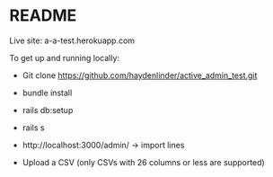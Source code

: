 # README
Live site: a-a-test.herokuapp.com

To get up and running locally:

* Git clone https://github.com/haydenlinder/active_admin_test.git

* bundle install

* rails db:setup

* rails s

* http://localhost:3000/admin/ -> import lines

* Upload a CSV (only CSVs with 26 columns or less are supported)
